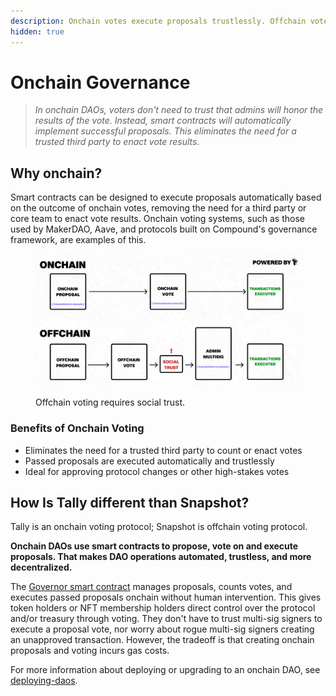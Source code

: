 ```yaml
---
description: Onchain votes execute proposals trustlessly. Offchain votes don't.
hidden: true
---
```


# Onchain Governance

> _In onchain DAOs, voters don't need to trust that admins will honor the results of the vote. Instead, smart contracts will automatically implement successful proposals. This eliminates the need for a trusted third party to enact vote results._

## Why onchain?

Smart contracts can be designed to execute proposals automatically based on the outcome of onchain votes, removing the need for a third party or core team to enact vote results. Onchain voting systems, such as those used by MakerDAO, Aave, and protocols built on Compound's governance framework, are examples of this.

<figure><img src="../../../.gitbook/assets/image (123).png" alt=""><figcaption><p>Offchain voting requires social trust.</p></figcaption></figure>

### **Benefits of Onchain Voting**

* Eliminates the need for a trusted third party to count or enact votes
* Passed proposals are executed automatically and trustlessly
* Ideal for approving protocol changes or other high-stakes votes

## How Is Tally different than Snapshot?

Tally is an onchain voting protocol; Snapshot is offchain voting protocol.

**Onchain DAOs use smart contracts to propose, vote on and execute proposals. That makes DAO operations automated, trustless, and more decentralized.**

The [Governor smart contract](../governor-framework.md) manages proposals, counts votes, and executes passed proposals onchain without human intervention. This gives token holders or NFT membership holders direct control over the protocol and/or treasury through voting. They don't have to trust multi-sig signers to execute a proposal vote, nor worry about rogue multi-sig signers creating an unapproved transaction. However, the tradeoff is that creating onchain proposals and voting incurs gas costs.

For more information about deploying or upgrading to an onchain DAO, see [deploying-daos](../../../set-up-and-technical-documentation/deploying-daos/ "mention").
